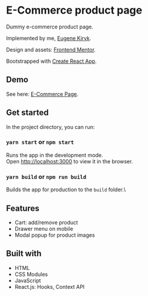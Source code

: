 # E-Commerce product page

Dummy e-commerce product page.

Implemented by me, [Eugene Kiryk](https://github.com/eugenekiryk).

Design and assets: [Frontend Mentor](https://www.frontendmentor.io).

Bootstrapped with [Create React App](https://github.com/facebook/create-react-app).

## Demo

See here: [E-Commerce Page](https://e-commerce-web-one.vercel.app/).

## Get started

In the project directory, you can run:

### `yarn start` or `npm start`

Runs the app in the development mode.\
Open [http://localhost:3000](http://localhost:3000) to view it in the browser.

### `yarn build` or `npm run build`

Builds the app for production to the `build` folder.\

## Features

- Cart: add/remove product
- Drawer menu on mobile
- Modal popup for product images

## Built with

- HTML
- CSS Modules
- JavaScript
- React.js: Hooks, Context API
